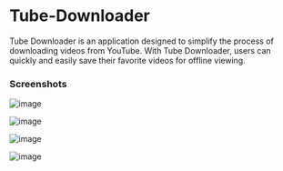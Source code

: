 # Tube-Downloader
Tube Downloader  is an application designed to simplify the process of downloading videos from YouTube. With Tube Downloader, users can quickly and easily save their favorite videos for offline viewing.

<h3>Screenshots </h3>

![image](https://github.com/aditya-mkhy/Tube-Downloader/assets/88531382/f14a78f0-a829-4ae4-ad2e-1ccdb73577ce)

![image](https://github.com/aditya-mkhy/Tube-Downloader/assets/88531382/67f1c7f6-6da8-482d-b602-0f6ecb7bd508)


![image](https://github.com/aditya-mkhy/Tube-Downloader/assets/88531382/759ebbb1-6f45-4e16-a6d2-1078c12c66d6)



![image](https://github.com/aditya-mkhy/Tube-Downloader/assets/88531382/6dc4a89a-33da-4415-b625-c6f61a7fd509)

